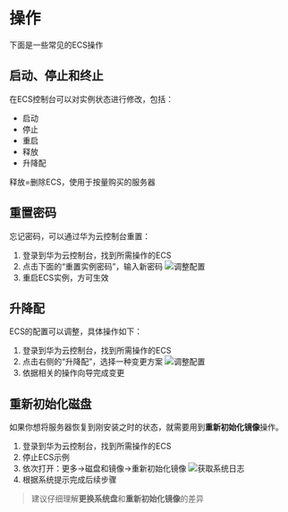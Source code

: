 # 操作

下面是一些常见的ECS操作

## 启动、停止和终止

在ECS控制台可以对实例状态进行修改，包括：

- 启动
- 停止
- 重启
- 释放
- 升降配

释放=删除ECS，使用于按量购买的服务器

## 重置密码

忘记密码，可以通过华为云控制台重置：

1. 登录到华为云控制台，找到所需操作的ECS
2. 点击下面的“重置实例密码”，输入新密码
   ![调整配置](https://libs.websoft9.com/Websoft9/DocsPicture/zh/aliyun/aliyun-resetpw-websoft9.png)
3. 重启ECS实例，方可生效

## 升降配

ECS的配置可以调整，具体操作如下：

1. 登录到华为云控制台，找到所需操作的ECS
2. 点击右侧的“升降配”，选择一种变更方案
   ![调整配置](https://libs.websoft9.com/Websoft9/DocsPicture/zh/aliyun/aliyun-changeecsconfigure-websoft9.png)
3. 依据相关的操作向导完成变更

## 重新初始化磁盘

如果你想将服务器恢复到刚安装之时的状态，就需要用到**重新初始化镜像**操作。

1. 登录到华为云控制台，找到所需操作的ECS
2. 停止ECS示例
2. 依次打开：更多->磁盘和镜像->重新初始化镜像
   ![获取系统日志](https://libs.websoft9.com/Websoft9/DocsPicture/zh/aliyun/aliyun-iniecs-websoft9.png)
3. 根据系统提示完成后续步骤

> 建议仔细理解**更换系统盘**和**重新初始化镜像**的差异
